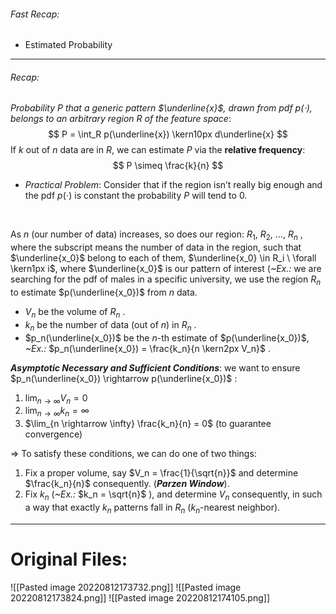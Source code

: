 ###### Fast Recap:
- Estimated Probability
---
###### Recap:
*Probability $P$ that a generic pattern $\underline{x}$, drawn from pdf $p(\cdot)$, belongs to an arbitrary region $R$ of the feature space*:
$$
P = \int_R p(\underline{x}) \kern10px d\underline{x}
$$
If $k$ out of $n$ data are in $R$, we can estimate $P$ via the **relative frequency**:
$$
P \simeq \frac{k}{n}
$$
- *Practical Problem*: Consider that if the region isn’t really big enough and the pdf $p(\cdot)$ is constant the probability $P$ will tend to $0$.

<br>

As $n$ (our number of data) increases, so does our region: $R_1 ,\ R_2 ,\ \ldots ,\ R_n$ , where the subscript means the number of data in the region, such that $\underline{x_0}$ belong to each of them, $\underline{x_0} \in R_i \ \forall \kern1px i$, where $\underline{x_0}$ is our pattern of interest (*~Ex.:* we are searching for the pdf of males in a specific university, we use the region $R_n$ to estimate $p(\underline{x_0})$ from $n$ data.
- $V_n$ be the volume of $R_n$ .
- $k_n$ be the number of data (out of $n$) in $R_n$ .
- $p_n(\underline{x_0})$ be the $n$-th estimate of $p(\underline{x_0})$, *~Ex.:* $p_n(\underline{x_0}) = \frac{k_n}{n \kern2px V_n}$ .

***Asymptotic Necessary and Sufficient Conditions***: we want to ensure $p_n(\underline{x_0}) \rightarrow p(\underline{x_0})$ :
1. $\lim_{n \rightarrow \infty} V_n = 0$
2. $\lim_{n \rightarrow \infty} k_n = \infty$
3. $\lim_{n \rightarrow \infty} \frac{k_n}{n} = 0$ (to guarantee convergence)

⇒ To satisfy these conditions, we can do one of two things:
1. Fix a proper volume, say $V_n = \frac{1}{\sqrt{n}}$ and determine $\frac{k_n}{n}$ consequently. (***Parzen Window***).
2. Fix $k_n$ (*~Ex.:* $k_n = \sqrt{n}$ ), and determine $V_n$ consequently, in such a way that exactly $k_n$ patterns fall in $R_n$ ($k_n$-nearest neighbor).

---
# Original Files:
![[Pasted image 20220812173732.png]]
![[Pasted image 20220812173824.png]]
![[Pasted image 20220812174105.png]]
